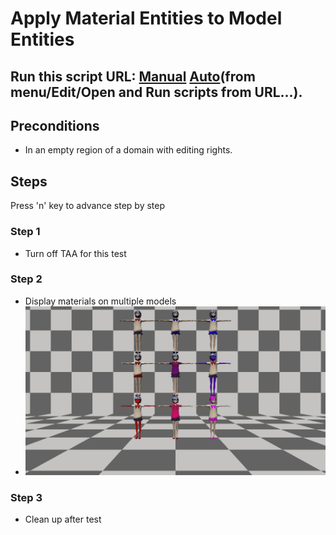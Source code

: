 # Apply Material Entities to Model Entities
## Run this script URL: [Manual](https://raw.githubusercontent.com/highfidelity/hifi_tests/master/tests/content/entity/material/apply/entities/model/test.js)   [Auto](https://raw.githubusercontent.com/highfidelity/hifi_tests/master/tests/content/entity/material/apply/entities/model/testAuto.js)(from menu/Edit/Open and Run scripts from URL...).

## Preconditions
- In an empty region of a domain with editing rights.

## Steps
Press 'n' key to advance step by step

### Step 1
- Turn off TAA for this test
### Step 2
- Display materials on multiple models
- ![](./ExpectedImage_00000.png)
### Step 3
- Clean up after test
